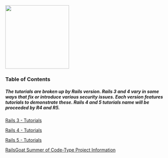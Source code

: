 <img src="https://raw.githubusercontent.com/OWASP/railsgoat/master/app/assets/images/railsgoat.png" align="center" height="200" width="200" >

### Table of Contents


##### The tutorials are broken up by Rails version. Rails 3 and 4 vary in some ways that fix or introduce various security issues. Each version features tutorials to demonstrate these. Rails 4 and 5 tutorials name will be proceeded by R4 and R5.

[Rails 3 - Tutorials](./Rails-3-Tutorials)

[Rails 4 - Tutorials](./Rails-4-Tutorials)

[Rails 5 - Tutorials](./Rails-5-Tutorials)

[RailsGoat Summer of Code-Type Project Information](./RailsGoat-Summer-of-Code-Type-Project-Information)
